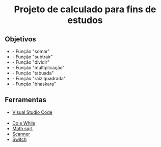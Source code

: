 <h1 align="center">Projeto de calculado para fins de estudos</h1>

<h2>Objetivos</h2>
<ul>
  <li> - Função "somar"</li>
  <li> - Função "subtrair"</li>
  <li> - Função "dividir"</li>
  <li> - Função "multiplicação"</li>
  <li> - Função "tabuada"</li>
  <li> - Função "raiz quadrada"</li>
  <li> - Função "bhaskara"</li>
</ul>

##

<h2>Ferramentas</h2>

<ul>
  <li><a href="https://code.visualstudio.com">Visual Studio Code</a></li><br>

  <li><a href="https://www.w3schools.com/java/java_while_loop_do.asp">Do e While</a></li>
  <li><a href="https://www.w3schools.com/jsref/jsref_sqrt.asp">Math sqrt</a></li>
  <li><a href="https://www.w3schools.com/java/java_user_input.asp">Scanner</a></li>
  <li><a href="https://www.w3schools.com/java/java_switch.asp">Switch</a></li>
</ul>
